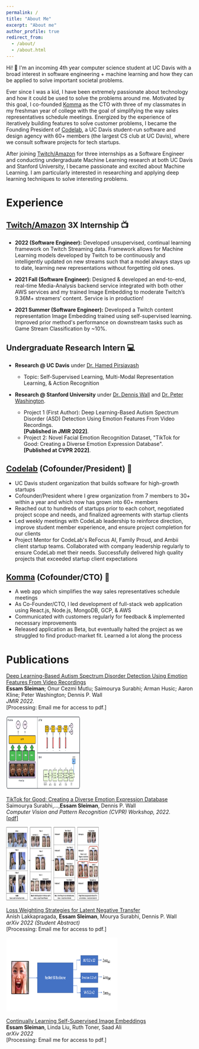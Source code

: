 ```yaml
---
permalink: /
title: "About Me"
excerpt: "About me"
author_profile: true
redirect_from:
  - /about/
  - /about.html
---
```


Hi! 👋 I'm an incoming 4th year computer science student at UC Davis with a broad interest in software engineering + machine learning and how they can be applied to solve important societal problems.

Ever since I was a kid, I have been extremely passionate about technology and how it could be used to solve the problems around me. Motivated by this goal, I co-founded [Komma](https://github.com/essamsleiman/komma-web/) as the CTO with three of my classmates in my freshman year of college with the goal of simplifying the way sales representatives schedule meetings. Energized by the experience of iteratively building features to solve customer problems, I became the Founding President of [Codelab](https://codelabdavis.com/), a UC Davis student-run software and design agency with 60+ members (the largest CS club at UC Davis), where we consult software projects for tech startups.

After joining [Twitch/Amazon](https://www.twitch.tv/) for three internships as a Software Engineer and conducting undergraduate Machine Learning research at both UC Davis and Stanford University, I became passionate and excited about Machine Learning. I am particularly interested in researching and applying deep learning techniques to solve interesting problems.

# Experience

## [Twitch/Amazon](https://www.twitch.tv/) 3X Internship 📺

- **2022 (Software Engineer):** Developed unsupervised, continual learning framework on Twitch Streaming data. Framework allows for Machine Learning models developed by Twitch to be continuously and intelligently updated on new streams such that a model always stays up to date, learning new representations without forgetting old ones.

- **2021 Fall (Software Engineer):** Designed & developed an end-to-end, real-time Media-Analysis backend service integrated with both other AWS services and my trained Image Embedding to moderate Twitch’s 9.36M+ streamers’ content. Service is in production!

- **2021 Summer (Software Engineer):** Developed a Twitch content representation Image Embedding trained using self-supervised learning. Improved prior method's performance on downstream tasks such as Game Stream Classification by ~10%.

## Undergraduate Research Intern 💻

- **Research @ UC Davis** under [Dr. Hamed Pirsiavash](https://web.cs.ucdavis.edu/~hpirsiav/)

  - Topic: Self-Supervised Learning, Multi-Modal Representation Learning, & Action Recognition

- **Research @ Stanford University** under [Dr. Dennis Wall](https://profiles.stanford.edu/dennis-wall) and [Dr. Peter Washington](https://peterwashington.github.io/).
  - Project 1 (First Author): Deep Learning-Based Autism Spectrum Disorder (ASD) Detection Using Emotion Features From Video Recordings.  
    **[Published in JMIR 2022]**.
  - Project 2: Novel Facial Emotion Recognition Dataset, "TikTok for Good: Creating a Diverse Emotion Expression Database".  
    **[Published at CVPR 2022]**.

## [Codelab](https://codelabdavis.com/) (Cofounder/President) 🏫

- UC Davis student organization that builds software for high-growth startups
- Cofounder/President where I grew organization from 7 members to 30+ within a year and which now has grown into 60+ members
- Reached out to hundreds of startups prior to each cohort, negotiated project scope and needs, and finalized agreements with startup clients
- Led weekly meetings with CodeLab leadership to reinforce direction, improve student member experience, and ensure project completion for our clients
- Project Mentor for CodeLab's ReFocus AI, Family Proud, and Ambii client startup teams. Collaborated with company leadership regularly to ensure CodeLab met their needs. Successfully delivered high quality projects that exceeded startup client expectations

## [Komma](https://github.com/essamsleiman/komma-web/) (Cofounder/CTO) 🏢

- A web app which simplifies the way sales representatives schedule meetings
- As Co-Founder/CTO, I led development of full-stack web application using React.js, Node.js, MongoDB, GCP, & AWS
- Communicated with customers regularly for feedback & implemented necessary improvements
- Released application as Beta, but eventually halted the project as we struggled to find product-market fit. Learned a lot along the process

# Publications

[Deep Learning-Based Autism Spectrum Disorder Detection Using Emotion Features From Video Recordings](pub1)  
**Essam Sleiman**; Onur Cezmi Mutlu; Saimourya Surabhi; Arman Husic; Aaron Kline; Peter Washington; Dennis P. Wall <br>
_JMIR 2022._  
[Processing: Email me for access to pdf.]

<img src="/images/asd_classification_pipeline.png" alt='' width='200' height='200'>

[TikTok for Good: Creating a Diverse Emotion Expression Database](https://openaccess.thecvf.com/content/CVPR2022W/ABAW/html/Surabhi_TikTok_for_Good_Creating_a_Diverse_Emotion_Expression_Database_CVPRW_2022_paper.html)  
Saimourya Surabhi,...,**Essam Sleiman**, Dennis P. Wall <br>
_Computer Vision and Pattern Recognition (CVPR) Workshop, 2022._  
[[pdf]](https://openaccess.thecvf.com/content/CVPR2022W/ABAW/papers/Surabhi_TikTok_for_Good_Creating_a_Diverse_Emotion_Expression_Database_CVPRW_2022_paper.pdf)

<img src="/images/tiktok_paper_img.png" alt='' width='250' height='200'>

[Loss Weighting Strategies for Latent Negative Transfer](pub2)  
Anish Lakkapragada, **Essam Sleiman**, Mourya Surabhi, Dennis P. Wall <br>
_arXiv 2022 (Student Abstract)_  
[Processing: Email me for access to pdf.]

<img src="/images/affwild_model.png" alt='' width='300' height='200'>

[Continually Learning Self-Supervised Image Embeddings](pub2)  
**Essam Sleiman**, Linda Liu, Ruth Toner, Saad Ali <br>
_arXiv 2022_  
[Processing: Email me for access to pdf.]

<!-- <img src="/images/tiktok_paper_img.png" alt='' width='250' height='200'> -->

<br>
<br>
